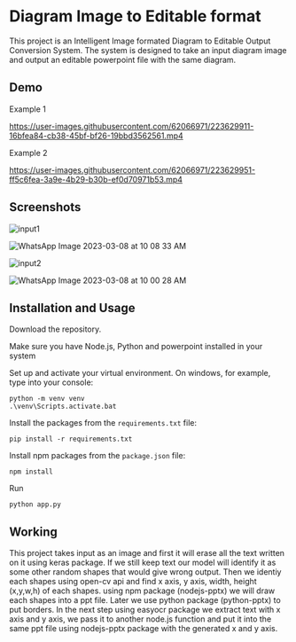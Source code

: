 
# Diagram Image to Editable format

This project is an Intelligent Image formated Diagram to Editable Output Conversion System. The system is designed to take an input diagram image and output an editable powerpoint file with the same diagram.

## Demo

Example 1


https://user-images.githubusercontent.com/62066971/223629911-16bfea84-cb38-45bf-bf26-19bbd3562561.mp4




Example 2


https://user-images.githubusercontent.com/62066971/223629951-ff5c6fea-3a9e-4b29-b30b-ef0d70971b53.mp4





## Screenshots
![input1](https://user-images.githubusercontent.com/62066971/223630139-c891e6a8-3695-480f-a9bb-416802b6e560.png)


![WhatsApp Image 2023-03-08 at 10 08 33 AM](https://user-images.githubusercontent.com/62066971/223630193-d8748292-1009-4c36-8ec3-1544030ca07f.jpeg)


![input2](https://user-images.githubusercontent.com/62066971/223630212-c6806ff4-b141-4da5-a49c-0c760be77ac2.png)


![WhatsApp Image 2023-03-08 at 10 00 28 AM](https://user-images.githubusercontent.com/62066971/223630268-ed76c3dc-2b3c-4f68-8490-778c53b26bc9.jpeg)


## Installation and Usage
Download the repository.

Make sure you have Node.js, Python and powerpoint installed in your system

Set up and activate your virtual environment. On windows, for example, type into your console:
```
python -m venv venv
.\venv\Scripts.activate.bat
```

Install the packages from the `requirements.txt` file:
```
pip install -r requirements.txt
```

Install npm packages from the `package.json` file:
```
npm install
```

Run
```
python app.py
```
## Working
This project takes input as an image and first it will erase all the text written on it using keras package. If we still keep text our model will identify it as some other random shapes that would give wrong output. Then we identiy each shapes using open-cv api and find x axis, y axis, width, height (x,y,w,h) of each shapes. using npm package (nodejs-pptx) we will draw each shapes into a ppt file. Later we use python package (python-pptx) to put borders. In the next step using easyocr package we extract text with x axis and y axis, we pass it to another node.js function and put it into the same ppt file using nodejs-pptx package with the generated x and y axis.
